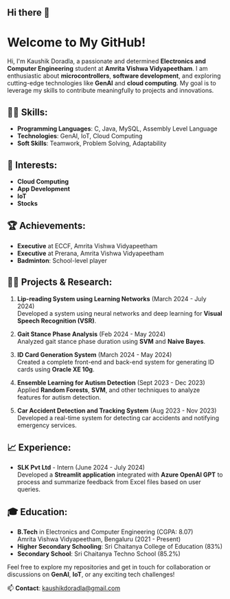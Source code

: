 ## Hi there 👋

# Welcome to My GitHub!

Hi, I'm Kaushik Doradla, a passionate and determined **Electronics and Computer Engineering** student at **Amrita Vishwa Vidyapeetham**. I am enthusiastic about **microcontrollers**, **software development**, and exploring cutting-edge technologies like **GenAI** and **cloud computing**. My goal is to leverage my skills to contribute meaningfully to projects and innovations.

## 👨‍💻 Skills:
- **Programming Languages**: C, Java, MySQL, Assembly Level Language
- **Technologies**: GenAI, IoT, Cloud Computing
- **Soft Skills**: Teamwork, Problem Solving, Adaptability

## 🌱 Interests:
- **Cloud Computing**
- **App Development**
- **IoT**
- **Stocks**

## 🏆 Achievements:
- **Executive** at ECCF, Amrita Vishwa Vidyapeetham
- **Executive** at Prerana, Amrita Vishwa Vidyapeetham
- **Badminton**: School-level player

## 🧑‍🔬 Projects & Research:
1. **Lip-reading System using Learning Networks** (March 2024 - July 2024)  
   Developed a system using neural networks and deep learning for **Visual Speech Recognition (VSR)**.

2. **Gait Stance Phase Analysis** (Feb 2024 - May 2024)  
   Analyzed gait stance phase duration using **SVM** and **Naive Bayes**.

3. **ID Card Generation System** (March 2024 - May 2024)  
   Created a complete front-end and back-end system for generating ID cards using **Oracle XE 10g**.

4. **Ensemble Learning for Autism Detection** (Sept 2023 - Dec 2023)  
   Applied **Random Forests**, **SVM**, and other techniques to analyze features for autism detection.

5. **Car Accident Detection and Tracking System** (Aug 2023 - Nov 2023)  
   Developed a real-time system for detecting car accidents and notifying emergency services.

## 📈 Experience:
- **SLK Pvt Ltd** - Intern (June 2024 - July 2024)  
   Developed a **Streamlit application** integrated with **Azure OpenAI GPT** to process and summarize feedback from Excel files based on user queries.

## 🎓 Education:
- **B.Tech** in Electronics and Computer Engineering (CGPA: 8.07)  
   Amrita Vishwa Vidyapeetham, Bengaluru (2021 - Present)
- **Higher Secondary Schooling**: Sri Chaitanya College of Education (83%)
- **Secondary School**: Sri Chaitanya Techno School (85.2%)

Feel free to explore my repositories and get in touch for collaboration or discussions on **GenAI**, **IoT**, or any exciting tech challenges!

📫 **Contact**: [kaushikdoradla@gmail.com](mailto:kaushikdoradla@gmail.com)

